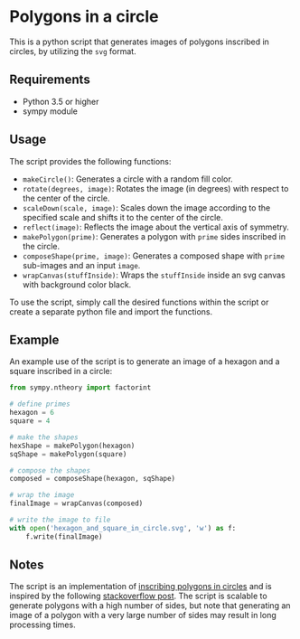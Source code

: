 # Polygons in a circle

This is a python script that generates images of polygons inscribed in circles, by utilizing the `svg` format.

## Requirements

- Python 3.5 or higher
- sympy module

## Usage

The script provides the following functions:

- `makeCircle()`: Generates a circle with a random fill color.
- `rotate(degrees, image)`: Rotates the image (in degrees) with respect to the center of the circle.
- `scaleDown(scale, image)`: Scales down the image according to the specified scale and shifts it to the center of the circle.
- `reflect(image)`: Reflects the image about the vertical axis of symmetry.
- `makePolygon(prime)`: Generates a polygon with `prime` sides inscribed in the circle.
- `composeShape(prime, image)`: Generates a composed shape with `prime` sub-images and an input `image`.
- `wrapCanvas(stuffInside)`: Wraps the `stuffInside` inside an svg canvas with background color black.

To use the script, simply call the desired functions within the script or create a separate python file and import the functions.

## Example

An example use of the script is to generate an image of a hexagon and a square inscribed in a circle:

```python
from sympy.ntheory import factorint

# define primes
hexagon = 6
square = 4

# make the shapes
hexShape = makePolygon(hexagon)
sqShape = makePolygon(square)

# compose the shapes
composed = composeShape(hexagon, sqShape)

# wrap the image
finalImage = wrapCanvas(composed)

# write the image to file
with open('hexagon_and_square_in_circle.svg', 'w') as f:
    f.write(finalImage)
```

## Notes

The script is an implementation of [inscribing polygons in circles](https://en.wikipedia.org/wiki/Regular_polygon#Circumscribed_and_inscribed_polygons) and is inspired by the following [stackoverflow post](https://stackoverflow.com/questions/4643647/fast-prime-factorization-module). The script is scalable to generate polygons with a high number of sides, but note that generating an image of a polygon with a very large number of sides may result in long processing times.
